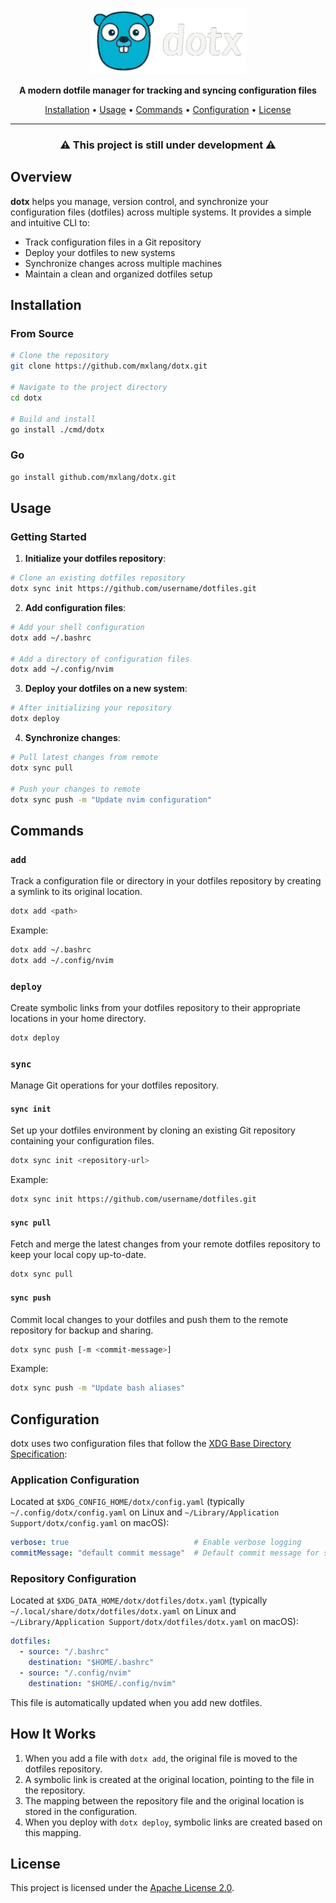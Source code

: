 <div align="center">
    <p>
        <picture>
            <img width="250" alt="dotx logo" src="./docs/assets/logo.svg">
        </picture>
    </p>
    <p>
        <b>A modern dotfile manager for tracking and syncing configuration files</b>
    </p>
    <p>
        <a href="#installation">Installation</a> •
        <a href="#usage">Usage</a> •
        <a href="#commands">Commands</a> •
        <a href="#configuration">Configuration</a> •
        <a href="#license">License</a>
    </p>
    <hr>
    <p>
        <h3>⚠️ This project is still under development ⚠️</h3>
    </p>
</div>

## Overview

**dotx** helps you manage, version control, and synchronize your configuration files (dotfiles) across multiple systems. It provides a simple and intuitive CLI to:

- Track configuration files in a Git repository
- Deploy your dotfiles to new systems
- Synchronize changes across multiple machines
- Maintain a clean and organized dotfiles setup

## Installation

### From Source

```bash
# Clone the repository
git clone https://github.com/mxlang/dotx.git

# Navigate to the project directory
cd dotx

# Build and install
go install ./cmd/dotx
```

### Go

```bash
go install github.com/mxlang/dotx.git
```

## Usage

### Getting Started

1. **Initialize your dotfiles repository**:

```bash
# Clone an existing dotfiles repository
dotx sync init https://github.com/username/dotfiles.git
```

2. **Add configuration files**:

```bash
# Add your shell configuration
dotx add ~/.bashrc

# Add a directory of configuration files
dotx add ~/.config/nvim
```

3. **Deploy your dotfiles on a new system**:

```bash
# After initializing your repository
dotx deploy
```

4. **Synchronize changes**:

```bash
# Pull latest changes from remote
dotx sync pull

# Push your changes to remote
dotx sync push -m "Update nvim configuration"
```

## Commands

### `add`

Track a configuration file or directory in your dotfiles repository by creating a symlink to its original location.

```bash
dotx add <path>
```

Example:
```bash
dotx add ~/.bashrc
dotx add ~/.config/nvim
```

### `deploy`

Create symbolic links from your dotfiles repository to their appropriate locations in your home directory.

```bash
dotx deploy
```

### `sync`

Manage Git operations for your dotfiles repository.

#### `sync init`

Set up your dotfiles environment by cloning an existing Git repository containing your configuration files.

```bash
dotx sync init <repository-url>
```

Example:
```bash
dotx sync init https://github.com/username/dotfiles.git
```

#### `sync pull`

Fetch and merge the latest changes from your remote dotfiles repository to keep your local copy up-to-date.

```bash
dotx sync pull
```

#### `sync push`

Commit local changes to your dotfiles and push them to the remote repository for backup and sharing.

```bash
dotx sync push [-m <commit-message>]
```

Example:
```bash
dotx sync push -m "Update bash aliases"
```

## Configuration

dotx uses two configuration files that follow the [XDG Base Directory Specification](https://specifications.freedesktop.org/basedir-spec/basedir-spec-latest.html):

### Application Configuration

Located at `$XDG_CONFIG_HOME/dotx/config.yaml` (typically `~/.config/dotx/config.yaml` on Linux and `~/Library/Application Support/dotx/config.yaml` on macOS):

```yaml
verbose: true                            # Enable verbose logging
commitMessage: "default commit message"  # Default commit message for sync push
```

### Repository Configuration

Located at `$XDG_DATA_HOME/dotx/dotfiles/dotx.yaml` (typically `~/.local/share/dotx/dotfiles/dotx.yaml` on Linux and `~/Library/Application Support/dotx/dotfiles/dotx.yaml` on macOS):

```yaml
dotfiles:
  - source: "/.bashrc"
    destination: "$HOME/.bashrc"
  - source: "/.config/nvim"
    destination: "$HOME/.config/nvim"
```

This file is automatically updated when you add new dotfiles.

## How It Works

1. When you add a file with `dotx add`, the original file is moved to the dotfiles repository.
2. A symbolic link is created at the original location, pointing to the file in the repository.
3. The mapping between the repository file and the original location is stored in the configuration.
4. When you deploy with `dotx deploy`, symbolic links are created based on this mapping.

## License

This project is licensed under the [Apache License 2.0](LICENSE).
